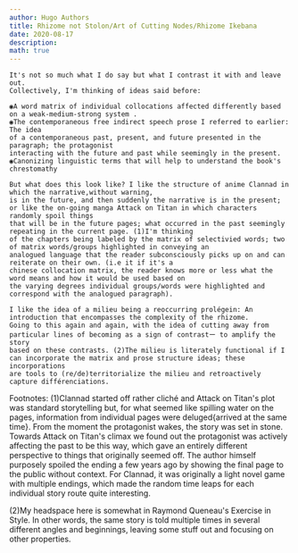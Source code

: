 ```yaml
---
author: Hugo Authors
title: Rhizome not Stolon/Art of Cutting Nodes/Rhizome Ikebana
date: 2020-08-17
description:
math: true
---
```


```
It's not so much what I do say but what I contrast it with and leave out.
Collectively, I'm thinking of ideas said before:

◉A word matrix of individual collocations affected differently based on a weak-medium-strong system .
◉The contemporaneous free indirect speech prose I referred to earlier: The idea
of a contemporaneous past, present, and future presented in the paragraph; the protagonist
interacting with the future and past while seemingly in the present.
◉Canonizing linguistic terms that will help to understand the book's chrestomathy

But what does this look like? I like the structure of anime Clannad in which the narrative,without warning,
is in the future, and then suddenly the narrative is in the present; or like the on-going manga Attack on Titan in which characters randomly spoil things
that will be in the future pages; what occurred in the past seemingly repeating in the current page. (1)I'm thinking
of the chapters being labeled by the matrix of selectivied words; two of matrix words/groups highlighted in conveying an
analogued language that the reader subconsciously picks up on and can reiterate on their own. (i.e it if it's a
chinese collocation matrix, the reader knows more or less what the word means and how it would be used based on
the varying degrees individual groups/words were highlighted and correspond with the analogued paragraph).

I like the idea of a milieu being a reoccurring prolégein: An introduction that encompasses the complexity of the rhizome.
Going to this again and again, with the idea of cutting away from particular lines of becoming as a sign of contrastー to amplify the story
based on these contrasts. (2)The milieu is literately functional if I can incorporate the matrix and prose structure ideas; these incorporations
are tools to (re/de)territorialize the milieu and retroactively capture différenciations.

``````

Footnotes:
(1)Clannad started off rather cliché and Attack on Titan's  plot was standard storytelling but, for what seemed like spilling water on the pages, information from individual pages were deluged{arrived at the same time}. From the moment the protagonist wakes, the story was set in stone. Towards Attack on Titan's climax we found out the protagonist was actively affecting the past to be this way, which gave an entirely different perspective to things that originally seemed off. The author himself purposely spoiled the ending a few years ago by showing the final page to the public without context. For Clannad, it was originally a light novel game with multiple endings, which made the random time leaps for each individual story route quite interesting.

(2)My headspace here is somewhat in Raymond Queneau's Exercise in Style. In other words, the same story is told multiple times in several different angles and beginnings, leaving some stuff out and focusing on other properties.
